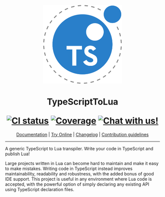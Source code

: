 <div align="center">
    <img src="logo-hq.png?raw=true" alt="TypeScriptToLua" width="256" />
    <h1>
        <p>TypeScriptToLua</p>
        <a href="https://github.com/TypeScriptToLua/TypeScriptToLua/actions"><img alt="CI status" src="https://github.com/TypeScriptToLua/TypeScriptToLua/workflows/CI/badge.svg" /></a>
        <a href="https://codecov.io/gh/TypeScriptToLua/TypeScriptToLua"><img alt="Coverage" src="https://img.shields.io/codecov/c/gh/TypeScriptToLua/TypeScriptToLua.svg?logo=codecov" /></a>
        <a href="https://discord.gg/BWAq58Y"><img alt="Chat with us!" src="https://img.shields.io/discord/515854149821267971.svg?colorB=7581dc&logo=discord&logoColor=white"></a>
    </h1>
    <a href="https://typescripttolua.github.io/" target="_blank">Documentation</a>
    |
    <a href="https://typescripttolua.github.io/play/" target="_blank">Try Online</a>
    |
    <a href="https://github.com/TypeScriptToLua/TypeScriptToLua/blob/master/CHANGELOG.md">Changelog</a>
    |
    <a href="https://github.com/TypeScriptToLua/TypeScriptToLua/blob/master/CONTRIBUTING.md">Contribution guidelines</a>
</div>

---

A generic TypeScript to Lua transpiler. Write your code in TypeScript and publish Lua!

Large projects written in Lua can become hard to maintain and make it easy to make mistakes. Writing code in TypeScript instead improves maintainability, readability and robustness, with the added bonus of good IDE support. This project is useful in any environment where Lua code is accepted, with the powerful option of simply declaring any existing API using TypeScript declaration files.
